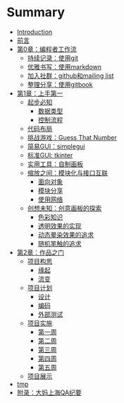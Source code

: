 # Summary

* [Introduction](README.md)
* [前言](source/preface.md)
* [第0章：编程者工作流](source/part1/intro.md)
   * [持续记录：使用git](source/part1/git.md)
   * [优雅书写：使用markdown](source/part1/markdown.md)
   * [加入社群：github和mailing list](source/part1/github.md)
   * [整理分享：使用gitbook](source/part1/gitbook.md)
* [第1章：上手第一]()
   * [起步必知]()
       * [数据类型]()
       * [控制流程]()
   * [代码布局]()
   * [挑战游戏：Guess That Number](source/part2/Guess_The_Number.md)
   * [简易GUI：simplegui](source/part2/pygame2simplegui.md)
   * [标准GUI: tkinter](source/part2/tkinter.md)
   * [实用工具：自制画板](source/part2/drawing_board_1.md)
   * [缩放之间：模块化与接口互联]()
       * [面向对象]()
       * [模块分享]()
       * [使用网络]()
   * [创想未知：创意画板的探索]()
       * [色彩知识]()
       * [透明效果的实现]()
       * [动态晕染效果的追求]()
       * [随机笔触的追求]()
* [第2章：作品之门]()
   * [项目构思]()
       * [缘起]()
       * [流变]()
   * [项目计划]()
       * [设计]()
       * [编码]()
       * [外部测试]()
   * [项目实施]()
       * [第一周]()
       * [第二周]()
       * [第三周]()
       * [第四周]()
       * [第五周]()
   * [项目展示]()
* [tmp](source/tmp/issues.md)
* [附录：大妈上海QA纪要](source/part4/zoomquiet_qa.md)
